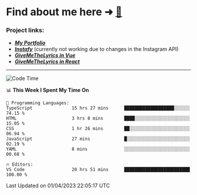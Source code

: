 # Find about me here ➜ [🧑](https://pauabella.dev)

### Project links:
- ***[My Portfolio](https://pauabella.dev)***
- ***[Instafy](https://instafy.me)*** (currently not working due to changes in the Instagram API)
- ***[GiveMeTheLyrics in Vue](https://lyrics.pauabella.dev)***
- ***[GiveMeTheLyrics in React](https://pauabella.dev/GiveMeTheLyrics)***

---
<!--START_SECTION:waka-->
![Code Time](http://img.shields.io/badge/Code%20Time-2%2C053%20hrs%2044%20mins-blue)

📊 **This Week I Spent My Time On** 

```text
💬 Programming Languages: 
TypeScript               15 hrs 27 mins      ███████████████████░░░░░░   74.15 % 
HTML                     3 hrs 8 mins        ████░░░░░░░░░░░░░░░░░░░░░   15.05 % 
CSS                      1 hr 26 mins        ██░░░░░░░░░░░░░░░░░░░░░░░   06.94 % 
JavaScript               27 mins             █░░░░░░░░░░░░░░░░░░░░░░░░   02.19 % 
YAML                     8 mins              ░░░░░░░░░░░░░░░░░░░░░░░░░   00.68 % 

🔥 Editors: 
VS Code                  20 hrs 51 mins      █████████████████████████   100.00 % 
```


 Last Updated on 01/04/2023 22:05:17 UTC
<!--END_SECTION:waka-->
